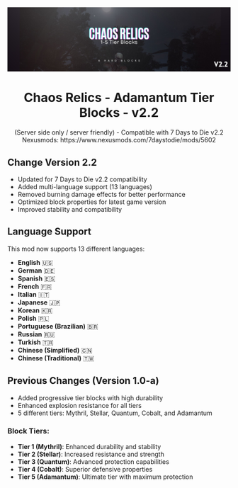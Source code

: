 <div align="center">
  <a href="https://discord.gg/ckEz8Yw">
    <img src="./Chaos-Relics-Adamantum.jpg" alt="Logo" width="auto" height="auto">
  </a>

  <h1 align="center">Chaos Relics - Adamantum Tier Blocks - v2.2</h3>

  <p align="center">
    (Server side only / server friendly) - Compatible with 7 Days to Die v2.2
    <br />
    Nexusmods: https://www.nexusmods.com/7daystodie/mods/5602
    <br />
  </p>
</div>


## Change Version 2.2

- Updated for 7 Days to Die v2.2 compatibility
- Added multi-language support (13 languages)
- Removed burning damage effects for better performance
- Optimized block properties for latest game version
- Improved stability and compatibility

## Language Support

This mod now supports 13 different languages:
- **English** 🇺🇸
- **German** 🇩🇪 
- **Spanish** 🇪🇸
- **French** 🇫🇷
- **Italian** 🇮🇹
- **Japanese** 🇯🇵
- **Korean** 🇰🇷
- **Polish** 🇵🇱
- **Portuguese (Brazilian)** 🇧🇷
- **Russian** 🇷🇺
- **Turkish** 🇹🇷
- **Chinese (Simplified)** 🇨🇳
- **Chinese (Traditional)** 🇹🇼

## Previous Changes (Version 1.0-a)

- Added progressive tier blocks with high durability
- Enhanced explosion resistance for all tiers
- 5 different tiers: Mythril, Stellar, Quantum, Cobalt, and Adamantum

### Block Tiers:
* **Tier 1 (Mythril)**: Enhanced durability and stability
* **Tier 2 (Stellar)**: Increased resistance and strength  
* **Tier 3 (Quantum)**: Advanced protection capabilities
* **Tier 4 (Cobalt)**: Superior defensive properties
* **Tier 5 (Adamantum)**: Ultimate tier with maximum protection
